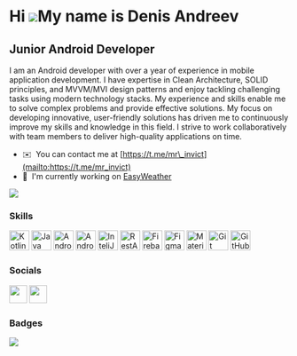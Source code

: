 Hi ![](https://user-images.githubusercontent.com/18350557/176309783-0785949b-9127-417c-8b55-ab5a4333674e.gif)My name is Denis Andreev
=====================================================================================================================================

Junior Android Developer
------------------------

I am an Android developer with over a year of experience in mobile application development. I have expertise in Clean Architecture, SOLID principles, and MVVM/MVI design patterns and enjoy tackling challenging tasks using modern technology stacks. My experience and skills enable me to solve complex problems and provide effective solutions. My focus on developing innovative, user-friendly solutions has driven me to continuously improve my skills and knowledge in this field. I strive to work collaboratively with team members to deliver high-quality applications on time.

* ✉️  You can contact me at [https://t.me/mr\_invict](mailto:https://t.me/mr_invict)
* 🚀  I'm currently working on [EasyWeather](http://github.com/dennisandrew/EasyWeather)

<a href="https://www.github.com/dennisandrew" target="_blank" rel="noreferrer"><img
src="https://img.shields.io/github/followers/dennisandrew?logo=github&style=for-the-badge&color=ef4444&labelColor=000000" /></a>

### Skills

<p align="left">
<a href="https://kotlinlang.org/" target="_blank" rel="noreferrer"><img src="https://raw.githubusercontent.com/danielcranney/readme-generator/main/public/icons/skills/kotlin-colored.svg" width="36" height="36" alt="Kotlin" /></a>
<a href="https://www.java.com/" target="_blank" rel="noreferrer"><img src="https://user-images.githubusercontent.com/25181517/117201156-9a724800-adec-11eb-9a9d-3cd0f67da4bc.png" width="36" height="36" alt="Java" /></a>
<a href="https://www.android.com/" target="_blank" rel="noreferrer"><img src="https://user-images.githubusercontent.com/25181517/117269608-b7dcfb80-ae58-11eb-8e66-6cc8753553f0.png" alt="Android" title="Android" width="36" height="36" alt="Android" /></a>
<a href="https://developer.android.com/studio" target="_blank" rel="noreferrer"><img src="https://user-images.githubusercontent.com/25181517/192108895-20dc3343-43e3-4a54-a90e-13a4abbc57b9.png" width="36" height="36" alt="Android Studio" /></a>
<a href="https://www.jetbrains.com/idea/" target="_blank" rel="noreferrer"><img src="https://user-images.githubusercontent.com/25181517/192108890-200809d1-439c-4e23-90d3-b090cf9a4eea.png" width="36" height="36" alt="InteliJ" /></a>
<a href="https://en.wikipedia.org/wiki/Representational_state_transfer" target="_blank" rel="noreferrer"><img src="https://user-images.githubusercontent.com/25181517/192107858-fe19f043-c502-4009-8c47-476fc89718ad.png" width="36" height="36" alt="RestAPI" /></a>
<a href="https://firebase.google.com/" target="_blank" rel="noreferrer"><img src="https://raw.githubusercontent.com/danielcranney/readme-generator/main/public/icons/skills/firebase-colored.svg" width="36" height="36" alt="Firebase" /></a>
<a href="https://www.figma.com/" target="_blank" rel="noreferrer"><img src="https://user-images.githubusercontent.com/25181517/189715289-df3ee512-6eca-463f-a0f4-c10d94a06b2f.png" width="36" height="36" alt="Figma" /></a>
<a href="https://m3.material.io/" target="_blank" rel="noreferrer"><img src="https://user-images.githubusercontent.com/25181517/189716058-71f74b6f-5936-40b5-92e3-00381e35ccb9.png" width="36" height="36" alt="Material Design" /></a>
<a href="https://git-scm.com/" target="_blank" rel="noreferrer"><img src="https://user-images.githubusercontent.com/25181517/192108372-f71d70ac-7ae6-4c0d-8395-51d8870c2ef0.png" width="36" height="36" alt="Git" /></a>
<a href="https://github.com/" target="_blank" rel="noreferrer"><img src="https://user-images.githubusercontent.com/25181517/192108374-8da61ba1-99ec-41d7-80b8-fb2f7c0a4948.png" width="36" height="36" alt="GitHub" /></a>
</p>

### Socials

<p align="left"> <a href="https://www.github.com/dennisandrew" target="_blank" rel="noreferrer"><img src="https://github.com/dennisandrew/dennisandrew/assets/102926864/a9934f4e-1e9d-4ecd-9a19-bcf67972fdf2" width="32" height="32" /></a> <a href="https://discord.com/users/Kanagawa#8518" target="_blank" rel="noreferrer"><img src="https://raw.githubusercontent.com/danielcranney/readme-generator/main/public/icons/socials/discord.svg" width="32" height="32" /></a></p>

### Badges

<a href="http://www.github.com/dennisandrew"><img src="https://github-readme-streak-stats.herokuapp.com/?user=dennisandrew&stroke=ffffff&background=000000&ring=f97316&fire=f97316&currStreakNum=ffffff&currStreakLabel=f97316&sideNums=ffffff&sideLabels=ffffff&dates=ffffff&hide_border=true" /></a>
